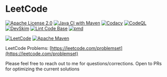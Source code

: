 # LeetCode

[![Apache License 2.0](https://img.shields.io/badge/License-Apache_2.0-blue.svg)](https://github.com/anchit-choudhry/LeetCode/blob/main/LICENSE)
[![Java CI with Maven](https://github.com/anchit-choudhry/LeetCode/actions/workflows/maven.yml/badge.svg)](https://github.com/anchit-choudhry/LeetCode/actions/workflows/maven.yml)
[![Codacy](https://github.com/anchit-choudhry/LeetCode/actions/workflows/codacy-analysis.yml/badge.svg)](https://github.com/anchit-choudhry/LeetCode/actions/workflows/codacy-analysis.yml)
[![CodeQL](https://github.com/anchit-choudhry/LeetCode/actions/workflows/codeql-analysis.yml/badge.svg)](https://github.com/anchit-choudhry/LeetCode/actions/workflows/codeql-analysis.yml)
[![DevSkim](https://github.com/anchit-choudhry/LeetCode/actions/workflows/devskim.yml/badge.svg)](https://github.com/anchit-choudhry/LeetCode/actions/workflows/devskim.yml)
[![Lint Code Base](https://github.com/anchit-choudhry/LeetCode/actions/workflows/super-linter.yml/badge.svg)](https://github.com/anchit-choudhry/LeetCode/actions/workflows/super-linter.yml)
[![pmd](https://github.com/anchit-choudhry/LeetCode/actions/workflows/pmd.yml/badge.svg)](https://github.com/anchit-choudhry/LeetCode/actions/workflows/pmd.yml)

[![LeetCode](https://img.shields.io/badge/-LeetCode-FFA116?style=for-the-badge&logo=LeetCode&logoColor=black
)](https://leetcode.com)
[![Apache Maven](https://img.shields.io/badge/apache_maven-C71A36?style=for-the-badge&logo=apachemaven&logoColor=white
)](https://maven.apache.org)

LeetCode Problems: [https://leetcode.com/problemset](https://leetcode.com/problemset)

Please feel free to reach out to me for questions/corrections.
Open to PRs for optimizing the current solutions
